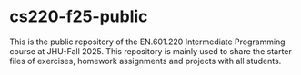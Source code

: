 # cs220-f25-public

This is the public repository of the EN.601.220 Intermediate Programming course at JHU-Fall 2025. This repository is mainly used to share the starter files of exercises, homework assignments and projects with all students.
